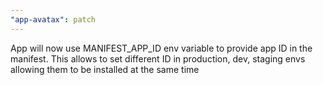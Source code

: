 ```yaml
---
"app-avatax": patch
---
```


App will now use MANIFEST_APP_ID env variable to provide app ID in the manifest. This allows to set different ID in production, dev, staging envs allowing them to be installed at the same time
